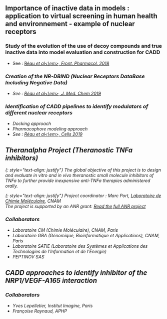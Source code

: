 ## Importance of inactive data in models : application to virtual screening in human health and environnement - example of nuclear receptors
### Study of the evolution of the use of decoy compounds and true inactive data into model evaluation and construction for CADD
- See : <a href="https://pubs.acs.org/doi/10.1021/acs.jmedchem.8b01105">Réau <em>et al<\em>, Front. Pharmacol. 2018</a>
### Creation of the NR-DBIND (Nuclear Receptors DataBase Including Negative Data)
- See : <a href="https://pubs.acs.org/doi/10.1021/acs.jmedchem.8b01105">Réau <em>et al<\em>, J. Med. Chem 2019</a>
### Identification of CADD pipelines to identify modulators of different nuclear receptors
- Docking approach
- Pharmacophore modeling approach
- See : <a href="https://www.mdpi.com/2073-4409/8/11/1431">Réau <em>et al<\em>, Cells 2019</a>

## Theranalpha Project (Theranostic TNFa inhibitors)
{: style="text-align: justify"} 
The global objective of this project is to design and evaluate *in vitro* and *in vivo* theranostic small molecule inhibitors of TNFa to further provide inexpensive anti-TNFa therapies administered orally.<br>

{: style="text-align: justify"} 
Project coordinator : Marc Port, <a href="http://cmgpce.cnam.fr/cm-presentation-de-l-equipe-contacts-et-acces-703730.kjsp">Laboratoire de Chimie Moléculaire</a>, CNAM<br>
The project is supported by an ANR grant: <a href="http://www.agence-nationale-recherche.fr/Project-ANR-17-CE18-0024">Read the full ANR project</a>
### Collaborators
- Laboratoire CM (Chimie Moléculaire), CNAM, Paris
- Laboratoire GBA (Génomique, Bioinformatique et Applications), CNAM, Paris
- Laboratoire SATIE (Laboratoire des Systèmes et Applications des Technologies de l'Information et de l'Energie) 
- PEPTINOV SAS

## CADD approaches to identify inhibitor of the NRP1/VEGF-A165 interaction
### Collaborators
- Yves Lepelletier, Institut Imagine, Paris
- Françoise Raynaud, APHP
